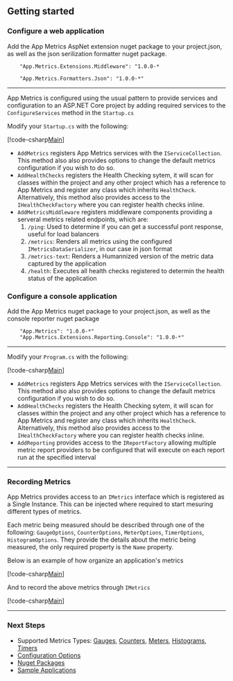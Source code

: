 ## Getting started

### Configure a web application

Add the App Metrics AspNet extension nuget package to your project.json, as well as the json serilization formatter nuget package.

````
    "App.Metrics.Extensions.Middleware": "1.0.0-*

    "App.Metrics.Formatters.Json": "1.0.0-*"
````

----------

App Metrics is configured using the usual pattern to provide services and configuration to an ASP.NET Core project by adding required services to the `ConfigureServices` method in the `Startup.cs`

Modify your `Startup.cs` with the following:

[!code-csharp[Main](../src/samples/Startup.cs)]    

- `AddMetrics` registers App Metrics services with the `IServiceCollection`. This method also also provides options to change the default metrics configuration if you wish to do so.
- `AddHealthChecks` registers the Health Checking sytem, it will scan for classes within the project and any other project which has a reference to App Metrics and register any class which inherits `HealthCheck`. Alternatively, this method also provides access to the `IHealthCheckFactory` where you can register health checks inline.
- `AddMetricsMiddleware` registers middleware components providing a serveral metrics related endpoints, which are:
	1.  `/ping`: Used to determine if you can get a successful pont response, useful for load balancers
	2.  `/metrics`: Renders all metrics using the configured `IMetricsDataSerializer`, in our case in json format
	3.  `/metrics-text`: Renders a Humannized version of the metric data captured by the application
	4.  `/health`: Executes all health checks registered to determin the health status of the application

### Configure a console application

Add the App Metrics nuget package to your project.json, as well as the console reporter nuget package

````
    "App.Metrics": "1.0.0-*"    
	"App.Metrics.Extensions.Reporting.Console": "1.0.0-*"
````

----------

Modify your `Program.cs` with the following:

[!code-csharp[Main](../src/samples/MetricsProgram.cs)]    	 

- `AddMetrics` registers App Metrics services with the `IServiceCollection`. This method also also provides options to change the default metrics configuration if you wish to do so.
- `AddHealthChecks` registers the Health Checking sytem, it will scan for classes within the project and any other project which has a reference to App Metrics and register any class which inherits `HealthCheck`. Alternatively, this method also provides access to the `IHealthCheckFactory` where you can register health checks inline.
- `AddReporting` provides access to the `IReportFactory` allowing multiple metric report providers to be configured that will execute on each report run at the specified interval

----------

### Recording Metrics

App Metrics provides access to an `IMetrics` interface which is registered as a Single Instance. This can be injected where required to start mesuring different types of metrics.

Each metric being measured should be described through one of the following: `GaugeOptions`, `CounterOptions`, `MeterOptions`, `TimerOptions`, `HistogramOptions`. They provide the details about the metric being measured, the only required property is the `Name` property.

Below is an example of how organize an application's metrics

[!code-csharp[Main](../src/samples/AppMetricsRegistry.cs)]    	     

And to record the above metrics through `IMetrics`

[!code-csharp[Main](../src/samples/RecordMetrics.cs)]    	 

----------

### Next Steps

- Supported Metrics Types: [Gauges](metric-types/gauges.md), [Counters](metric-types/counters.md), [Meters](metric-types/meters.md), [Histograms](metric-types/histograms.md), [Timers](metric-types/timers.md)
- [Configuration Options](fundamentals/configuration.md)  
- [Nuget Packages](fundamentals/nuget-packages.md)
- [Sample Applications](../samples/index.md)